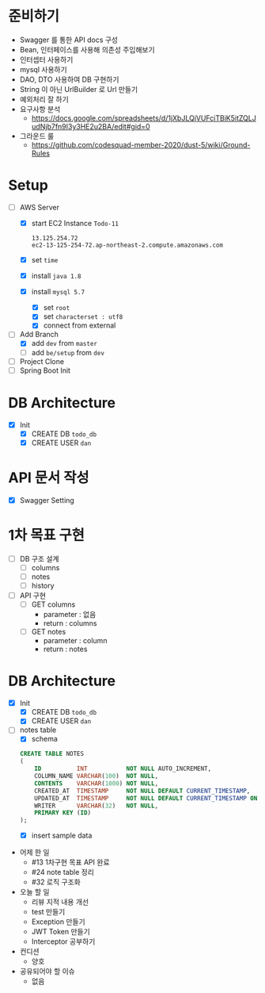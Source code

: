 # 준비하기

- Swagger 를 통한 API docs 구성
- Bean, 인터페이스를 사용해 의존성 주입해보기
- 인터셉터 사용하기
- mysql 사용하기
- DAO, DTO 사용하여 DB 구현하기
- String 이 아닌 UrlBuilder 로 Url 만들기
- 예외처리 잘 하기
- 요구사항 분석
  - <https://docs.google.com/spreadsheets/d/1jXbJLQjVUFciTBiK5itZQLJudNjb7fn9I3y3HE2u2BA/edit#gid=0>
- 그라운드 룰
  - <https://github.com/codesquad-member-2020/dust-5/wiki/Ground-Rules>

# Setup

- [ ] AWS Server
  - [x] start EC2 Instance `Todo-11`

    ```shell script
    13.125.254.72
    ec2-13-125-254-72.ap-northeast-2.compute.amazonaws.com
    ```

  - [x] set `time`
  - [x] install `java 1.8`
  - [x] install `mysql 5.7`
    - [x] set `root`
    - [x] set `characterset : utf8`
    - [x] connect from external

- [ ] Add Branch
  - [x] add `dev` from `master`
  - [ ] add `be/setup` from `dev`
- [ ] Project Clone
- [ ] Spring Boot Init

# DB Architecture

- [x] Init
  - [x] CREATE DB `todo_db`
  - [x] CREATE USER `dan`

# API 문서 작성

- [x] Swagger Setting


# 1차 목표 구현

- [ ] DB 구조 설계
  - [ ] columns
  - [ ] notes
  - [ ] history
- [ ] API 구현
  - [ ] GET columns
    - parameter : 없음
    - return : columns
  - [ ] GET notes
    - parameter : column
    - return : notes



# DB Architecture

- [x] Init
  - [x] CREATE DB `todo_db`
  - [x] CREATE USER `dan`
- [ ] notes table
  - [x] schema
  ```sql
  CREATE TABLE NOTES
  (
      ID          INT           NOT NULL AUTO_INCREMENT,
      COLUMN_NAME VARCHAR(100)  NOT NULL,
      CONTENTS    VARCHAR(1000) NOT NULL,
      CREATED_AT  TIMESTAMP     NOT NULL DEFAULT CURRENT_TIMESTAMP,
      UPDATED_AT  TIMESTAMP     NOT NULL DEFAULT CURRENT_TIMESTAMP ON UPDATE CURRENT_TIMESTAMP,
      WRITER      VARCHAR(32)   NOT NULL,
      PRIMARY KEY (ID)
  );
  ```
  - [x] insert sample data





- 어제 한 일
  - #13 1차구현 목표 API 완료
  - #24 note table 정리
  - #32 로직 구조화
- 오늘 할 일
  - 리뷰 지적 내용 개선
  - test 만들기
  - Exception 만들기
  - JWT Token 만들기
  - Interceptor 공부하기
- 컨디션
  - 양호
- 공유되어야 할 이슈
  - 없음
